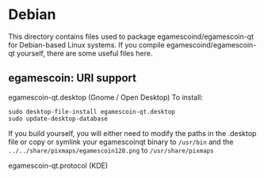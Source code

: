 
Debian
====================
This directory contains files used to package egamescoind/egamescoin-qt
for Debian-based Linux systems. If you compile egamescoind/egamescoin-qt yourself, there are some useful files here.

## egamescoin: URI support ##


egamescoin-qt.desktop  (Gnome / Open Desktop)
To install:

	sudo desktop-file-install egamescoin-qt.desktop
	sudo update-desktop-database

If you build yourself, you will either need to modify the paths in
the .desktop file or copy or symlink your egamescoinqt binary to `/usr/bin`
and the `../../share/pixmaps/egamescoin128.png` to `/usr/share/pixmaps`

egamescoin-qt.protocol (KDE)

